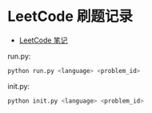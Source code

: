 # LeetCode 刷题记录

- [LeetCode 笔记](https://algorithm.qrzbing.cn/231bba193de64443ae437583a98dc29c?v=beeb19a94dd74b238c0dcd0a80a4e88c)

run.py:

``` bash
python run.py <language> <problem_id>
```

init.py:

``` bash
python init.py <language> <problem_id>
```